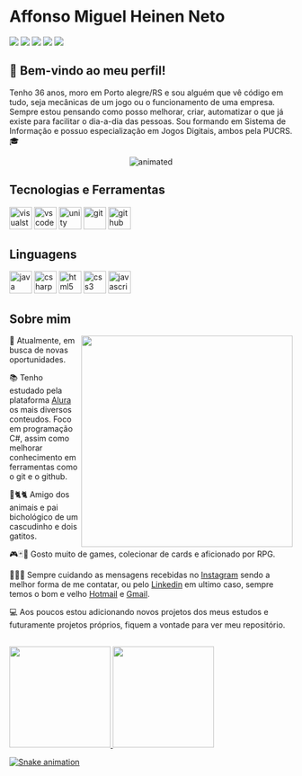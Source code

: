# Affonso Miguel Heinen Neto
<div>
  <a href="https://www.youtube.com/@affonsomiguel" target="_blank"><img loading="lazy" src="https://img.shields.io/badge/YouTube-FF0000?style=for-the-badge&logo=youtube&logoColor=white" target="_blank"></a>
  <a href="https://instagram.com/wefness" target="_blank"><img loading="lazy" src="https://img.shields.io/badge/-Instagram-%23E4405F?style=for-the-badge&logo=instagram&logoColor=white" target="_blank"></a>
  <a href="https://www.twitch.tv/wefness" target="_blank"><img loading="lazy" src="https://img.shields.io/badge/Twitch-9146FF?style=for-the-badge&logo=twitch&logoColor=white" target="_blank"></a>
  <a href="mailto:affonsomiguel@gmail.com"><img loading="lazy" src="https://img.shields.io/badge/Gmail-D14836?style=for-the-badge&logo=gmail&logoColor=white" target="_blank"></a>
  <a href="https://www.linkedin.com/in/affonso-heinen" target="_blank"><img loading="lazy" src="https://img.shields.io/badge/-LinkedIn-%230077B5?style=for-the-badge&logo=linkedin&logoColor=white" target="_blank"></a>
</div>

## 👋 Bem-vindo ao meu perfil!
<div>
  <p>Tenho 36 anos, moro em Porto alegre/RS e sou alguém que vê código em tudo, seja mecânicas de um jogo ou o funcionamento de uma empresa. Sempre estou pensando como posso melhorar, criar, automatizar o que já existe para facilitar o dia-a-dia das pessoas. Sou formando em Sistema de Informação e possuo especialização em Jogos Digitais, ambos pela PUCRS.🎓</p>
  <p align="center">
    <img src="https://tenor.com/pt-BR/view/star-wars-obi-wan-kenobi-hello-there-hi-there-greeting-gif-17424068.gif" alt="animated" />
  </p>
</div>

## Tecnologias e Ferramentas
<div background-color: white>
  <img loading="lazy" width="40" height="40" title="visualstudio" src="https://cdn.jsdelivr.net/gh/devicons/devicon/icons/visualstudio/visualstudio-plain.svg" />
  <img loading="lazy" width="40" height="40" title="vscode" src="https://cdn.jsdelivr.net/gh/devicons/devicon/icons/vscode/vscode-original.svg" />
  <img loading="lazy" width="40" height="40" title="unity" src="https://cdn.jsdelivr.net/gh/devicons/devicon/icons/unity/unity-original.svg" />
  <img loading="lazy" width="40" height="40" title="git" src="https://cdn.jsdelivr.net/gh/devicons/devicon/icons/git/git-original.svg" />
  <img loading="lazy" width="40" height="40" title="github" src="https://cdn.jsdelivr.net/gh/devicons/devicon/icons/github/github-original.svg" />
</div>

## Linguagens
<div background-color: white>
  <img loading="lazy" width="40" height="40" title="java" src="https://cdn.jsdelivr.net/gh/devicons/devicon/icons/java/java-original.svg" />
  <img loading="lazy" width="40" height="40" title="csharp" src="https://cdn.jsdelivr.net/gh/devicons/devicon/icons/csharp/csharp-original.svg" />
  <img loading="lazy" width="40" height="40" title="html5" src="https://cdn.jsdelivr.net/gh/devicons/devicon/icons/html5/html5-original.svg" />
  <img loading="lazy" width="40" height="40" title="css3" src="https://cdn.jsdelivr.net/gh/devicons/devicon/icons/css3/css3-original.svg" />
  <img loading="lazy" width="40" height="40" title="javascript" src="https://cdn.jsdelivr.net/gh/devicons/devicon/icons/javascript/javascript-original.svg" />
</div>

## Sobre mim
<div>
  <a href="https://myoctocat.com/"><img loading="lazy" width="376px" align="right" src="https://github.com/Wefness/wefness/assets/42356295/ed4cf25b-5852-488c-8ab0-b8fdbea6de4a" /></a>
  <p>🏢 Atualmente, em busca de novas oportunidades.</p>
  <p>📚 Tenho estudado pela plataforma <a href="https://www.alura.com.br/" rel="nofollow">Alura</a> os mais diversos conteudos. Foco em programação C#, assim como melhorar conhecimento em ferramentas como o git e o github.</p>
  <p>🐢🐈🐈 Amigo dos animais e pai bichológico de um cascudinho e dois gatitos.</p>
  <p>🎮🃏🎲 Gosto muito de games, colecionar de cards e aficionado por RPG.</p>
  <p>📱📡📧 Sempre cuidando as mensagens recebidas no <a href="https://www.instagram.com/wefness" rel="nofollow">Instagram</a>
    sendo a melhor forma de me contatar, ou pelo <a href="https://www.linkedin.com/in/affonso-heinen" rel="nofollow">Linkedin</a>
    em ultimo caso, sempre temos o bom e velho <a href="mailto:affonsomiguel@hotmail.com">Hotmail</a> e <a href="mailto:affonsomiguel@gmail.com">Gmail</a>.
  </p>
  <p>💻 Aos poucos estou adicionando novos projetos dos meus estudos e futuramente projetos próprios, fiquem a vontade para ver meu repositório.</p>
</div>

##
<div>
  <a href="https://github.com/wefness">
  <img loading="lazy" height="180em" src="https://github-readme-stats.vercel.app/api?username=wefness&show_icons=true&theme=algolia&include_all_commits=true&count_private=true"/>
  <img loading="lazy" height="180em" src="https://github-readme-stats.vercel.app/api/top-langs/?username=wefness&layout=compact&langs_count=7&theme=algolia"/>
</div>

![Snake animation](https://github.com/wefness/wefness/blob/output/github-contribution-grid-snake.svg)
<!--
**Wefness/wefness** is a ✨ _special_ ✨ repository because its `README.md` (this file) appears on your GitHub profile.

Here are some ideas to get you started:

- 🔭 I’m currently working on ...
- 🌱 I’m currently learning ...
- 👯 I’m looking to collaborate on ...
- 🤔 I’m looking for help with ...
- 💬 Ask me about ...
- 📫 How to reach me: ...
- 😄 Pronouns: ...
- ⚡ Fun fact: ...
-->
